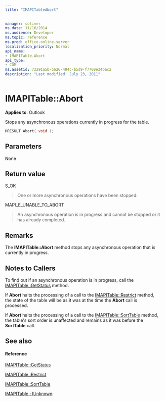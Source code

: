 ```yaml
---
title: "IMAPITableAbort"
 
 
manager: soliver
ms.date: 11/16/2014
ms.audience: Developer
ms.topic: reference
ms.prod: office-online-server
localization_priority: Normal
api_name:
- IMAPITable.Abort
api_type:
- COM
ms.assetid: 73291a5b-b626-494c-b5d9-f7709e34bac2
description: "Last modified: July 23, 2011"
---
```


# IMAPITable::Abort

  
  
**Applies to**: Outlook 
  
Stops any asynchronous operations currently in progress for the table.
  
```cpp
HRESULT Abort( void );
```

## Parameters

None
  
## Return value

S_OK 
  
> One or more asynchronous operations have been stopped.
    
MAPI_E_UNABLE_TO_ABORT 
  
> An asynchronous operation is in progress and cannot be stopped or it has already completed.
    
## Remarks

The **IMAPITable::Abort** method stops any asynchronous operation that is currently in progress. 
  
## Notes to Callers

To find out if an asynchronous operation is in progress, call the [IMAPITable::GetStatus](imapitable-getstatus.md) method. 
  
If **Abort** halts the processing of a call to the [IMAPITable::Restrict](imapitable-restrict.md) method, the state of the table will be as it was at the time the **Abort** call is processed. 
  
If **Abort** halts the processing of a call to the [IMAPITable::SortTable](imapitable-sorttable.md) method, the table's sort order is unaffected and remains as it was before the **SortTable** call. 
  
## See also

#### Reference

[IMAPITable::GetStatus](imapitable-getstatus.md)
  
[IMAPITable::Restrict](imapitable-restrict.md)
  
[IMAPITable::SortTable](imapitable-sorttable.md)
  
[IMAPITable : IUnknown](imapitableiunknown.md)

